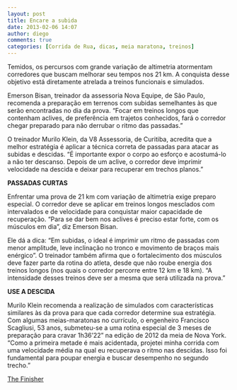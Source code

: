 ```yaml
---
layout: post
title: Encare a subida
date: 2013-02-06 14:07
author: diego
comments: true
categories: [Corrida de Rua, dicas, meia maratona, treinos]
---
```

Temidos, os percursos com grande variação de altimetria atormentam corredores que buscam melhorar seu tempos nos 21 km. A conquista desse objetivo está diretamente atrelada a treinos funcionais e simulados.

Emerson Bisan, treinador da assessoria Nova Equipe, de São Paulo, recomenda a preparação em terrenos com subidas semelhantes às que serão encontradas no dia da prova. “Focar em treinos longos que contenham aclives, de preferência em trajetos conhecidos, fará o corredor chegar preparado para não derrubar o ritmo das passadas.”

O treinador Murilo Klein, da V8 Assessoria, de Curitiba, acredita que a melhor estratégia é aplicar a técnica correta de passadas para atacar as subidas e descidas. “É importante expor o corpo ao esforço e acostumá-lo a não ter descanso. Depois de um aclive, o corredor deve imprimir velocidade na descida e deixar para recuperar em trechos planos.”
<p><b>PASSADAS CURTAS</b></p>
Enfrentar uma prova de 21 km com variação de altimetria exige preparo especial. O corredor deve se aplicar em treinos longos mesclados com intervalados e de velocidade para conquistar maior capacidade de recuperação. “Para se dar bem nos aclives é preciso estar forte, com os músculos em dia”, diz Emerson Bisan.

Ele dá a dica: “Em subidas, o ideal é imprimir um ritmo de passadas com menor amplitude, leve inclinação no tronco e movimento de braços mais enérgico”. O treinador também afirma que o fortalecimento dos músculos deve fazer parte da rotina do atleta, desde que não roube energia dos treinos longos (nos quais o corredor percorre entre 12 km e 18 km). “A intensidade desses treinos deve ser a mesma que será utilizada na prova.”
<p><b>USE A DESCIDA</b></p>
Murilo Klein recomenda a realização de simulados com características similares às da prova para que cada corredor determine sua estratégia. Com algumas meias-maratonas no currículo, o engenheiro Francisco Scagliusi, 53 anos, submeteu-se a uma rotina especial de 3 meses de preparação para cravar 1h36’22” na edição de 2012 da meia de Nova York. “Como a primeira metade é mais acidentada, projetei minha corrida com uma velocidade média na qual eu recuperava o ritmo nas descidas. Isso foi fundamental para poupar energia e buscar desempenho no segundo trecho.”

<a href="http://www.thefinisher.com.br/treino/materia/-encare-a-subida#.URKJJb-gZ8w" target="_blank">The Finisher</a>

&nbsp;
